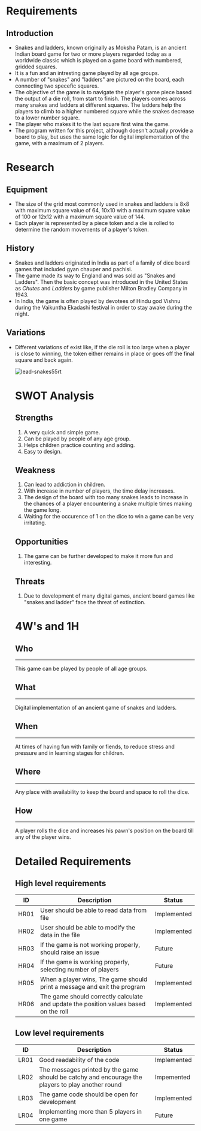 # **Requirements**
## Introduction
- Snakes and ladders, known originally as Moksha Patam, is an ancient Indian board game for two or more players regarded today as a worldwide classic which is played on a game board with numbered, gridded squares.
- It is a fun and an intresting game played by all age groups. 
- A number of "snakes" and "ladders" are pictured on the board, each connecting two specefic squares. 
- The objective of the game is to navigate the player's game piece based the output of a die roll, from start to finish. The players comes across many snakes and ladders at different squares. The ladders help the players to climb to a higher numbered square while the snakes decrease to a lower number square. 
- The player who makes it to the last square first wins the game.
- The program written for this project, although doesn't actually provide a board to play, but uses the same logic for digital implementation of the game, with a maximum of 2 players.

# **Research**
## Equipment
- The size of the grid most commonly used in snakes and ladders is 8x8 with maximum square value of 64, 10x10 with a maximum square value of 100 or 12x12 with a maximum square value of 144.
- Each player is represented by a piece token and a die is rolled to determine the random movements of a player's token.
## History
- Snakes and ladders originated in India as part of a family of dice board games that included gyan chauper and pachisi.
- The game made its way to England and was sold as "Snakes and Ladders". Then the basic concept was introduced in the United States as _Chutes_ and _Ladders_  by game publisher Milton Bradley Company in 1943.
- In India, the game is often played by devotees of Hindu god Vishnu during the Vaikuntha Ekadashi festival in order to stay awake during the night.
## Variations
- Different variations of exist like, if the die roll is too large when a player is close to winning, the token either remains in place or goes off the final square and back again.

   ![lead-snakes55rt](https://user-images.githubusercontent.com/89703188/132404421-2be25341-1719-4c7b-8440-08b474444404.jpg)

        
    
  # SWOT Analysis
  ## Strengths
  1. A very quick and simple game.
  2. Can be played by people of any age group.
  3. Helps children practice counting and adding.
  4. Easy to design.
  
  ## Weakness
  1. Can lead to addiction in children.
  2. With increase in number of players, the time delay  increases.
  3. The design of the board with too many snakes leads to increase in the chances of a player encountering a snake multiple times making the game long.
  4. Waiting for the occurence of 1 on the dice to win a game can be very irritating.
  ## Opportunities
  1. The game can be further developed to make it more fun and interesting.
  ## Threats 
  1. Due to development of many digital games, ancient board games like "snakes and ladder" face the threat of extinction.
  # 4W's and 1H
  ## Who
  ---
  This game can be played by people of all age groups.
  ## What
  ---
  Digital implementation of an ancient game of snakes and ladders.
  ## When
  ---
  At times of having fun with family or fiends, to reduce stress and pressure and in learning stages for children.
  ## Where
  ---
  Any place with availability to keep the board and space to roll the dice.
  ## How
  ---
  A player rolls the dice and increases his pawn's position on the board till any of the player wins.
  # Detailed Requirements
  ## High level requirements
  |  ID|Description|Status|
  |---|---|---|
  | HR01 | User should be able to read data from file | Implemented |
  | HR02 | User should be able to modify the data in the file | Implemented |
  | HR03 | If the game is not working properly, should raise an issue | Future | 
  | HR04 | If the game is working properly, selecting number of players  | Future |
  | HR05 | When a player wins, The game should print a message and exit the program | Implemented |
  | HR06 | The game should correctly calculate and update the position values based on the roll | Implemented |
  ## Low level requirements
  |  ID|Description|Status|
  |---|---|---|
  | LR01 | Good readability of the code | Implemented |
  | LR02 | The messages printed by the game should be catchy and encourage the players to play another round | Impemented|
  | LR03 | The game code should be open for development | Implemented |
  | LR04 | Implementing more than 5 players in one game | Future|